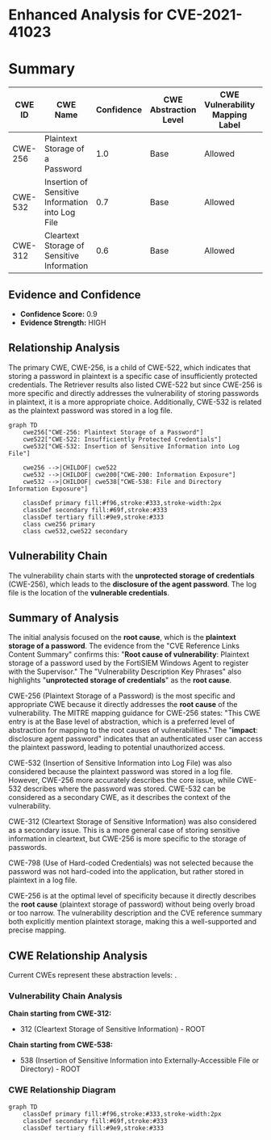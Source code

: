 # Enhanced Analysis for CVE-2021-41023

# Summary
| CWE ID | CWE Name | Confidence | CWE Abstraction Level | CWE Vulnerability Mapping Label | CWE-Vulnerability Mapping Notes |
|---|---|---|---|---|---|
| CWE-256 | Plaintext Storage of a Password | 1.0 | Base | Allowed | Primary CWE |
| CWE-532 | Insertion of Sensitive Information into Log File | 0.7 | Base | Allowed | Secondary Candidate |
| CWE-312 | Cleartext Storage of Sensitive Information | 0.6 | Base | Allowed | Secondary Candidate |

## Evidence and Confidence

*   **Confidence Score:** 0.9
*   **Evidence Strength:** HIGH

## Relationship Analysis
The primary CWE, CWE-256, is a child of CWE-522, which indicates that storing a password in plaintext is a specific case of insufficiently protected credentials. The Retriever results also listed CWE-522 but since CWE-256 is more specific and directly addresses the vulnerability of storing passwords in plaintext, it is a more appropriate choice. Additionally, CWE-532 is related as the plaintext password was stored in a log file.

```mermaid
graph TD
    cwe256["CWE-256: Plaintext Storage of a Password"]
    cwe522["CWE-522: Insufficiently Protected Credentials"]
    cwe532["CWE-532: Insertion of Sensitive Information into Log File"]

    cwe256 -->|CHILDOF| cwe522
    cwe532 -->|CHILDOF| cwe200["CWE-200: Information Exposure"]
    cwe532 -->|CHILDOF| cwe538["CWE-538: File and Directory Information Exposure"]

    classDef primary fill:#f96,stroke:#333,stroke-width:2px
    classDef secondary fill:#69f,stroke:#333
    classDef tertiary fill:#9e9,stroke:#333
    class cwe256 primary
    class cwe532,cwe522 secondary
```

## Vulnerability Chain
The vulnerability chain starts with the **unprotected storage of credentials** (CWE-256), which leads to the **disclosure of the agent password**. The log file is the location of the **vulnerable credentials**.

## Summary of Analysis
The initial analysis focused on the **root cause**, which is the **plaintext storage of a password**. The evidence from the "CVE Reference Links Content Summary" confirms this: "**Root cause of vulnerability**: Plaintext storage of a password used by the FortiSIEM Windows Agent to register with the Supervisor." The "Vulnerability Description Key Phrases" also highlights "**unprotected storage of credentials**" as the **root cause**.

CWE-256 (Plaintext Storage of a Password) is the most specific and appropriate CWE because it directly addresses the **root cause** of the vulnerability. The MITRE mapping guidance for CWE-256 states: "This CWE entry is at the Base level of abstraction, which is a preferred level of abstraction for mapping to the root causes of vulnerabilities." The "**impact**: disclosure agent password" indicates that an authenticated user can access the plaintext password, leading to potential unauthorized access.

CWE-532 (Insertion of Sensitive Information into Log File) was also considered because the plaintext password was stored in a log file. However, CWE-256 more accurately describes the core issue, while CWE-532 describes where the password was stored. CWE-532 can be considered as a secondary CWE, as it describes the context of the vulnerability.

CWE-312 (Cleartext Storage of Sensitive Information) was also considered as a secondary issue. This is a more general case of storing sensitive information in cleartext, but CWE-256 is more specific to the storage of passwords.

CWE-798 (Use of Hard-coded Credentials) was not selected because the password was not hard-coded into the application, but rather stored in plaintext in a log file.

CWE-256 is at the optimal level of specificity because it directly describes the **root cause** (plaintext storage of password) without being overly broad or too narrow. The vulnerability description and the CVE reference summary both explicitly mention plaintext storage, making this a well-supported and precise mapping.


## CWE Relationship Analysis

Current CWEs represent these abstraction levels: .


### Vulnerability Chain Analysis

**Chain starting from CWE-312:**
- 312 (Cleartext Storage of Sensitive Information) - ROOT


**Chain starting from CWE-538:**
- 538 (Insertion of Sensitive Information into Externally-Accessible File or Directory) - ROOT



### CWE Relationship Diagram

```mermaid
graph TD
    classDef primary fill:#f96,stroke:#333,stroke-width:2px
    classDef secondary fill:#69f,stroke:#333
    classDef tertiary fill:#9e9,stroke:#333
```